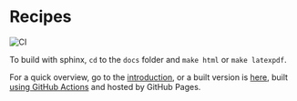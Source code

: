 # Recipes

![CI](https://github.com/carlogico/Recipes/workflows/CI/badge.svg?branch=feature%2Fbuild-gh-pages)

To build with sphinx, `cd` to the `docs` folder and `make html` or `make latexpdf`.

For a quick overview, go to the [introduction](docs/source/Recipes/Introduction/Introduction.rst),
or a built version is [here](https://carlogico.github.io/Recipes/index.html), built
[using GitHub Actions](.github/workflows/main.yml) and hosted by GitHub Pages.